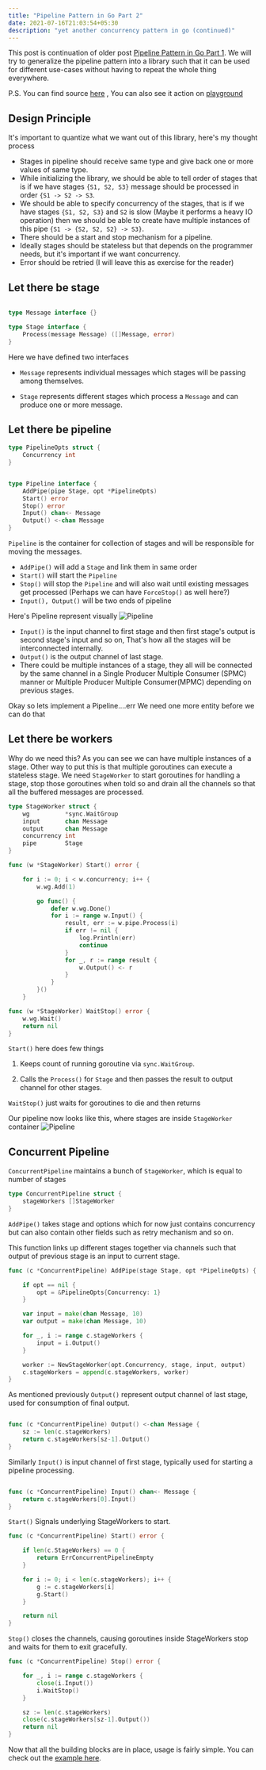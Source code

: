 ```yaml
---
title: "Pipeline Pattern in Go Part 2"
date: 2021-07-16T21:03:54+05:30
description: "yet another concurrency pattern in go (continued)"
---
```


This post is continuation of older post [Pipeline Pattern in Go Part 1](https://ketansingh.me/posts/pipeline-pattern-in-go-part-1/).
We will try to generalize the pipeline pattern into a library such that it can be used for different use-cases without having to repeat the whole thing everywhere.

P.S. You can find source [here](https://github.com/spl0i7/pipeline)
, You can also see it action on [playground](https://play.golang.org/p/2tPEV8MPoq7)


## Design Principle

It's important to quantize what we want out of this library, here's my thought process

- Stages in pipeline should receive same type and give back one or more values of same type.
- While initializing the library, we should be able to tell order of stages that is if we have stages `{S1, S2, S3}` message should be processed in order
`{S1 -> S2 -> S3`.
- We should be able to specify concurrency of the stages, that is if we have stages `{S1, S2, S3}` and `S2` is slow (Maybe it performs a heavy IO operation) then 
we should be able to create have multiple instances of this pipe `{S1 -> {S2, S2, S2} -> S3}`.
- There should be a start and stop mechanism for a pipeline.
- Ideally stages should be stateless but that depends on the programmer needs, but it's important if we want concurrency.
- Error should be retried (I will leave this as exercise for the reader)

## Let there be stage


```go

type Message interface {}

type Stage interface {
    Process(message Message) ([]Message, error)
}

```

Here we have defined two interfaces

- `Message` represents individual messages which stages will be passing among themselves. 
   
- `Stage` represents different stages which process a `Message` and can produce one or more message.

## Let there be pipeline

```go
type PipelineOpts struct {
    Concurrency int
}


type Pipeline interface {
    AddPipe(pipe Stage, opt *PipelineOpts)
    Start() error
    Stop() error
    Input() chan<- Message
    Output() <-chan Message
}

```


`Pipeline` is the container for collection of stages and will be responsible for moving the messages. 

- `AddPipe()` will add a `Stage` and link them in same order
- `Start()` will start the `Pipeline`
- `Stop()` will stop the `Pipeline` and will also wait until existing messages get processed (Perhaps we can have `ForceStop()` as well here?)
- `Input(), Output()` will be two ends of pipeline


Here's Pipeline represent visually 
![Pipeline](https://i.imgur.com/IqmwpO3.png)

- `Input()` is the input channel to first stage and then first stage's output is second stage's input and so on, That's how all the stages will be interconnected internally.
- `Output()` is the output channel of last stage.
- There could be multiple instances of a stage, they all will be connected by the same channel in a Single Producer Multiple Consumer (SPMC) manner or Multiple Producer Multiple Consumer(MPMC) depending on previous stages.



Okay so lets implement a Pipeline....err We need one more entity before we can do that


## Let there be workers

Why do we need this? As you can see we can have multiple instances of a stage. Other way to put this is that
multiple goroutines can execute a stateless stage. We need `StageWorker` to start goroutines for handling a stage, stop those goroutines when told so and drain all the channels so that all the buffered messages are processed.


```go
type StageWorker struct {
    wg          *sync.WaitGroup
    input       chan Message
    output      chan Message
    concurrency int
    pipe        Stage
}

func (w *StageWorker) Start() error {

    for i := 0; i < w.concurrency; i++ {
        w.wg.Add(1)

        go func() {
            defer w.wg.Done()
            for i := range w.Input() {
                result, err := w.pipe.Process(i)
                if err != nil {
                    log.Println(err)
                    continue
                }
                for _, r := range result {
                    w.Output() <- r
                }
            }
        }()
    }

func (w *StageWorker) WaitStop() error {
    w.wg.Wait()
    return nil
}
```

`Start()` here does few things 

1) Keeps count of running goroutine via `sync.WaitGroup`.
   
2) Calls the `Process()` for `Stage` and then passes the result to output channel for other stages.

`WaitStop()` just waits for goroutines to die and then returns



Our pipeline now looks like this, where stages are inside `StageWorker` container
![Pipeline](https://i.imgur.com/uxldG9i.png)



## Concurrent Pipeline

`ConcurrentPipeline` maintains a bunch of `StageWorker`, which is equal to number of stages


```go
type ConcurrentPipeline struct {
    stageWorkers []StageWorker
}

```


`AddPipe()` takes stage and options which for now just contains concurrency but can also contain other fields such as retry mechanism and so on.

This function links up different stages together via channels such that output of previous stage is an input to current stage.

```go
func (c *ConcurrentPipeline) AddPipe(stage Stage, opt *PipelineOpts) {

    if opt == nil {
        opt = &PipelineOpts{Concurrency: 1}
    }

    var input = make(chan Message, 10)
    var output = make(chan Message, 10)

    for _, i := range c.stageWorkers {
        input = i.Output()
    }

    worker := NewStageWorker(opt.Concurrency, stage, input, output)
    c.stageWorkers = append(c.stageWorkers, worker)
}
```

As mentioned previously `Output()` represent output channel of last stage, used for consumption of final output.

```go

func (c *ConcurrentPipeline) Output() <-chan Message {
    sz := len(c.stageWorkers)
    return c.stageWorkers[sz-1].Output()
}
```

Similarly `Input()` is input channel of first stage, typically used for starting a pipeline processing.
```go

func (c *ConcurrentPipeline) Input() chan<- Message {
    return c.stageWorkers[0].Input()
}
```

`Start()` Signals underlying StageWorkers to start.

```go
func (c *ConcurrentPipeline) Start() error {

    if len(c.StageWorkers) == 0 {
        return ErrConcurrentPipelineEmpty
    }

    for i := 0; i < len(c.stageWorkers); i++ {
        g := c.stageWorkers[i]
        g.Start()
    }

    return nil
}
```

`Stop()` closes the channels, causing goroutines inside StageWorkers stop and waits for them to exit gracefully.

```go
func (c *ConcurrentPipeline) Stop() error {

    for _, i := range c.stageWorkers {
        close(i.Input())
        i.WaitStop()
    }

    sz := len(c.stageWorkers)
    close(c.stageWorkers[sz-1].Output())
    return nil
}
```


Now that all the building blocks are in place, usage is fairly simple. You can check out the [example here](https://github.com/spl0i7/pipeline/blob/master/example/example.go).